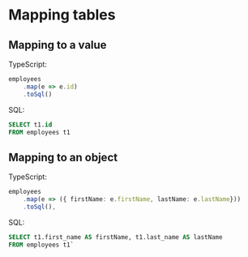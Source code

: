 # Mapping tables

## Mapping to a value

TypeScript:
```typescript
employees
    .map(e => e.id)
    .toSql()
```

SQL:
```sql
SELECT t1.id
FROM employees t1
```  

## Mapping to an object
TypeScript:
```typescript
employees
    .map(e => ({ firstName: e.firstName, lastName: e.lastName}))
    .toSql(),
```

SQL:
```sql
SELECT t1.first_name AS firstName, t1.last_name AS lastName
FROM employees t1`
```